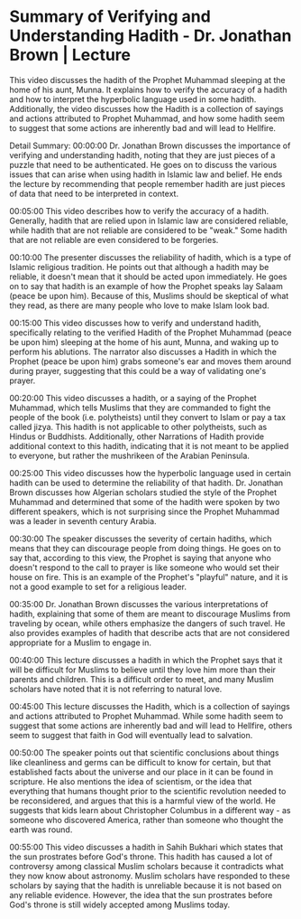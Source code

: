 # Summary of Verifying and Understanding Hadith - Dr. Jonathan Brown | Lecture

This video discusses the hadith of the Prophet Muhammad sleeping at the home of his aunt, Munna. It explains how to verify the accuracy of a hadith and how to interpret the hyperbolic language used in some hadith. Additionally, the video discusses how the Hadith is a collection of sayings and actions attributed to Prophet Muhammad, and how some hadith seem to suggest that some actions are inherently bad and will lead to Hellfire.

Detail Summary: 
00:00:00
Dr. Jonathan Brown discusses the importance of verifying and understanding hadith, noting that they are just pieces of a puzzle that need to be authenticated. He goes on to discuss the various issues that can arise when using hadith in Islamic law and belief. He ends the lecture by recommending that people remember hadith are just pieces of data that need to be interpreted in context.

00:05:00
This video describes how to verify the accuracy of a hadith. Generally, hadith that are relied upon in Islamic law are considered reliable, while hadith that are not reliable are considered to be "weak." Some hadith that are not reliable are even considered to be forgeries.

00:10:00
The presenter discusses the reliability of hadith, which is a type of Islamic religious tradition. He points out that although a hadith may be reliable, it doesn't mean that it should be acted upon immediately. He goes on to say that hadith is an example of how the Prophet speaks lay Salaam (peace be upon him). Because of this, Muslims should be skeptical of what they read, as there are many people who love to make Islam look bad.

00:15:00
This video discusses how to verify and understand hadith, specifically relating to the verified Hadith of the Prophet Muhammad (peace be upon him) sleeping at the home of his aunt, Munna, and waking up to perform his ablutions. The narrator also discusses a Hadith in which the Prophet (peace be upon him) grabs someone's ear and moves them around during prayer, suggesting that this could be a way of validating one's prayer.

00:20:00
This video discusses a hadith, or a saying of the Prophet Muhammad, which tells Muslims that they are commanded to fight the people of the book (i.e. polytheists) until they convert to Islam or pay a tax called jizya. This hadith is not applicable to other polytheists, such as Hindus or Buddhists. Additionally, other Narrations of Hadith provide additional context to this hadith, indicating that it is not meant to be applied to everyone, but rather the mushrikeen of the Arabian Peninsula.

00:25:00
This video discusses how the hyperbolic language used in certain hadith can be used to determine the reliability of that hadith. Dr. Jonathan Brown discusses how Algerian scholars studied the style of the Prophet Muhammad and determined that some of the hadith were spoken by two different speakers, which is not surprising since the Prophet Muhammad was a leader in seventh century Arabia.

00:30:00
The speaker discusses the severity of certain hadiths, which means that they can discourage people from doing things. He goes on to say that, according to this view, the Prophet is saying that anyone who doesn't respond to the call to prayer is like someone who would set their house on fire. This is an example of the Prophet's "playful" nature, and it is not a good example to set for a religious leader.

00:35:00
Dr. Jonathan Brown discusses the various interpretations of hadith, explaining that some of them are meant to discourage Muslims from traveling by ocean, while others emphasize the dangers of such travel. He also provides examples of hadith that describe acts that are not considered appropriate for a Muslim to engage in.

00:40:00
This lecture discusses a hadith in which the Prophet says that it will be difficult for Muslims to believe until they love him more than their parents and children. This is a difficult order to meet, and many Muslim scholars have noted that it is not referring to natural love.

00:45:00
This lecture discusses the Hadith, which is a collection of sayings and actions attributed to Prophet Muhammad. While some hadith seem to suggest that some actions are inherently bad and will lead to Hellfire, others seem to suggest that faith in God will eventually lead to salvation.

00:50:00
The speaker points out that scientific conclusions about things like cleanliness and germs can be difficult to know for certain, but that established facts about the universe and our place in it can be found in scripture. He also mentions the idea of scientism, or the idea that everything that humans thought prior to the scientific revolution needed to be reconsidered, and argues that this is a harmful view of the world. He suggests that kids learn about Christopher Columbus in a different way - as someone who discovered America, rather than someone who thought the earth was round.

00:55:00
This video discusses a hadith in Sahih Bukhari which states that the sun prostrates before God's throne. This hadith has caused a lot of controversy among classical Muslim scholars because it contradicts what they now know about astronomy. Muslim scholars have responded to these scholars by saying that the hadith is unreliable because it is not based on any reliable evidence. However, the idea that the sun prostrates before God's throne is still widely accepted among Muslims today.

